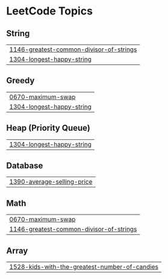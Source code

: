 <!---LeetCode Topics Start-->
# LeetCode Topics
## String
|  |
| ------- |
| [1146-greatest-common-divisor-of-strings](https://github.com/adityas-github/Leetcode-Problems-Daily/tree/master/1146-greatest-common-divisor-of-strings) |
| [1304-longest-happy-string](https://github.com/adityas-github/Leetcode-Problems-Daily/tree/master/1304-longest-happy-string) |
## Greedy
|  |
| ------- |
| [0670-maximum-swap](https://github.com/adityas-github/Leetcode-Problems-Daily/tree/master/0670-maximum-swap) |
| [1304-longest-happy-string](https://github.com/adityas-github/Leetcode-Problems-Daily/tree/master/1304-longest-happy-string) |
## Heap (Priority Queue)
|  |
| ------- |
| [1304-longest-happy-string](https://github.com/adityas-github/Leetcode-Problems-Daily/tree/master/1304-longest-happy-string) |
## Database
|  |
| ------- |
| [1390-average-selling-price](https://github.com/adityas-github/Leetcode-Problems-Daily/tree/master/1390-average-selling-price) |
## Math
|  |
| ------- |
| [0670-maximum-swap](https://github.com/adityas-github/Leetcode-Problems-Daily/tree/master/0670-maximum-swap) |
| [1146-greatest-common-divisor-of-strings](https://github.com/adityas-github/Leetcode-Problems-Daily/tree/master/1146-greatest-common-divisor-of-strings) |
## Array
|  |
| ------- |
| [1528-kids-with-the-greatest-number-of-candies](https://github.com/adityas-github/Leetcode-Problems-Daily/tree/master/1528-kids-with-the-greatest-number-of-candies) |
<!---LeetCode Topics End-->
